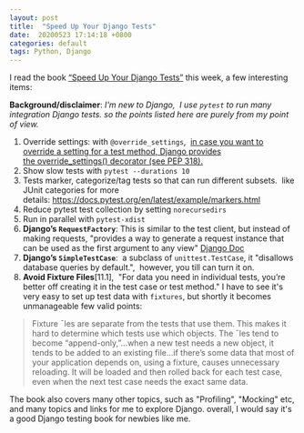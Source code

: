 ```yaml
---
layout: post
title:  "Speed Up Your Django Tests"
date:  20200523 17:14:18 +0800
categories: default 
tags: Python, Django
---
```


I read the book [“Speed Up Your Django Tests”](https://gumroad.com/l/suydt?utm_source=liguoliang.com) this week, a few interesting items: 

**Background/disclaimer**:
*I'm new to Django,  I use `pytest` to run many integration Django tests. so the points listed here are purely from my point of view.*

1. Override settings: with `@override_settings`,  [in case you want to override a setting for a test method, Django provides the override_settings() decorator (see PEP 318).](https://docs.djangoproject.com/en/3.0/topics/testing/tools/#django.test.override_settings)
2. Show slow tests with `pytest --durations 10`
3. Tests marker, categorize/tag tests so that can run different subsets.  like JUnit categories
for more details: https://docs.pytest.org/en/latest/example/markers.html
4. Reduce pytest test collection by setting `norecursedirs`
5. Run in parallel with `pytest-xdist`
6. **Django’s `RequestFactory`**: This is similar to the test client, but instead of making requests, "provides a way to generate a request instance that can be used as the first argument to any view"
[Django Doc](https://docs.djangoproject.com/en/3.0/topics/testing/advanced/#the-request-factory)
7. **Django’s `SimpleTestCase`**:  a subclass of `unittest.TestCase`, it "disallows database queries by default.",  however, you till can turn it on.
8. **Avoid Fixture Files**[11.1],  "For data you need in individual tests, you’re better off creating it in the test case or test method."  I have to see it's very easy to set up test data with `fixtures`, but shortly it becomes unmanageable few valid points: 

  > Fixture ˉles are separate from the tests that use them. This makes it hard to determine which tests use which objects. The ˉles tend to become “append-only,”...when a new test needs a new object, it tends to be added to an existing file...if there’s some data that most of your application depends on, using a fixture, causes unnecessary reloading. It will be loaded and then rolled back for each test case, even when the next test case needs the exact same data.
  
The book also covers many other topics, such as "Profiling", "Mocking" etc, and many topics and links for me to explore Django. overall, I would say it's a good Django testing book for newbies like me.
